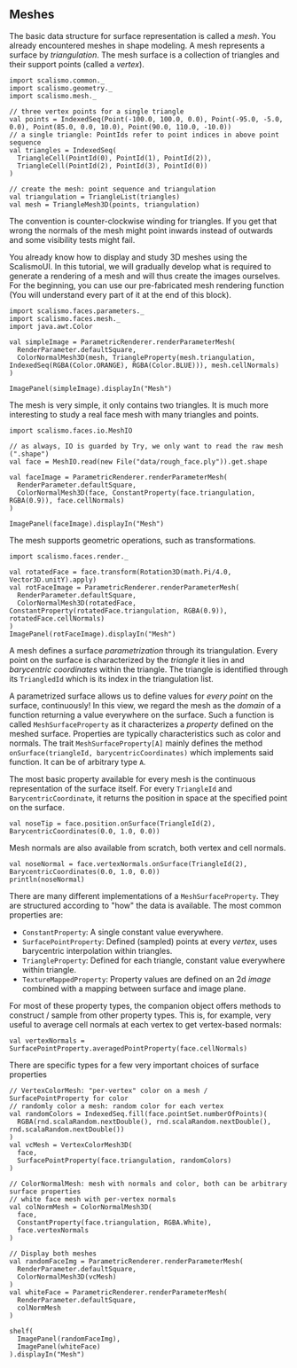 ## Meshes

The basic data structure for surface representation is called a *mesh*. You already encountered meshes in shape modeling. A mesh represents a surface by *triangulation*. The mesh surface is a collection of triangles and their support points (called a *vertex*).

```tut:silent
import scalismo.common._
import scalismo.geometry._
import scalismo.mesh._

// three vertex points for a single triangle
val points = IndexedSeq(Point(-100.0, 100.0, 0.0), Point(-95.0, -5.0, 0.0), Point(85.0, 0.0, 10.0), Point(90.0, 110.0, -10.0))
// a single triangle: PointIds refer to point indices in above point sequence
val triangles = IndexedSeq(
  TriangleCell(PointId(0), PointId(1), PointId(2)),
  TriangleCell(PointId(2), PointId(3), PointId(0))
)

// create the mesh: point sequence and triangulation
val triangulation = TriangleList(triangles)
val mesh = TriangleMesh3D(points, triangulation)
```

The convention is counter-clockwise winding for triangles. If you get that wrong the normals of the mesh might point inwards instead of outwards and some visibility tests might fail.

You already know how to display and study 3D meshes using the ScalismoUI. In this tutorial, we will gradually develop what is required to generate a rendering of a mesh and will thus create the images ourselves. For the beginning, you can use our pre-fabricated mesh rendering function (You will understand every part of it at the end of this block).

```tut:silent
import scalismo.faces.parameters._
import scalismo.faces.mesh._
import java.awt.Color

val simpleImage = ParametricRenderer.renderParameterMesh(
  RenderParameter.defaultSquare,
  ColorNormalMesh3D(mesh, TriangleProperty(mesh.triangulation, IndexedSeq(RGBA(Color.ORANGE), RGBA(Color.BLUE))), mesh.cellNormals)
)

ImagePanel(simpleImage).displayIn("Mesh")
```

The mesh is very simple, it only contains two triangles. It is much more interesting to study a
real face mesh with many triangles and points.

```tut:silent
import scalismo.faces.io.MeshIO

// as always, IO is guarded by Try, we only want to read the raw mesh (".shape")
val face = MeshIO.read(new File("data/rough_face.ply")).get.shape

val faceImage = ParametricRenderer.renderParameterMesh(
  RenderParameter.defaultSquare,
  ColorNormalMesh3D(face, ConstantProperty(face.triangulation, RGBA(0.9)), face.cellNormals)
)

ImagePanel(faceImage).displayIn("Mesh")
```

The mesh supports geometric operations, such as transformations.

```tut:silent
import scalismo.faces.render._

val rotatedFace = face.transform(Rotation3D(math.Pi/4.0, Vector3D.unitY).apply)
val rotFaceImage = ParametricRenderer.renderParameterMesh(
  RenderParameter.defaultSquare,
  ColorNormalMesh3D(rotatedFace, ConstantProperty(rotatedFace.triangulation, RGBA(0.9)), rotatedFace.cellNormals)
)
ImagePanel(rotFaceImage).displayIn("Mesh")
```

A mesh defines a surface *parametrization* through its triangulation. Every point on the surface is characterized by the *triangle* it lies in and *barycentric coordinates* within the triangle. The triangle is identified through its `TriangledId` which is its index in the triangulation list.

A parametrized surface allows us to define values for *every point* on the surface, continuously! In this view, we regard the mesh as the *domain* of a function returning a value everywhere on the surface. Such a function is called `MeshSurfaceProperty` as it characterizes a *property* defined on the meshed surface. Properties are typically characteristics such as color and normals. The trait `MeshSurfaceProperty[A]` mainly defines the method `onSurface(triangleId, barycentricCoordinates)` which implements said function. It can be of arbitrary type `A`.

The most basic property available for every mesh is the continuous representation of the surface itself. For every `TriangleId` and `BarycentricCoordinate`, it returns the position in space at the specified point on the surface.

```tut:silent
val noseTip = face.position.onSurface(TriangleId(2), BarycentricCoordinates(0.0, 1.0, 0.0))
```

Mesh normals are also available from scratch, both vertex and cell normals.

```tut:silent
val noseNormal = face.vertexNormals.onSurface(TriangleId(2), BarycentricCoordinates(0.0, 1.0, 0.0))
println(noseNormal)
```

There are many different implementations of a `MeshSurfaceProperty`. They are structured according to "how" the data is available. The most common properties are:

- `ConstantProperty`: A single constant value everywhere.
- `SurfacePointProperty`: Defined (sampled) points at every *vertex*, uses barycentric interpolation within triangles.
- `TriangleProperty`: Defined for each triangle, constant value everywhere within triangle.
- `TextureMappedProperty`: Property values are defined on an 2d *image* combined with a mapping between surface and image plane.

For most of these property types, the companion object offers methods to construct / sample from other property types. This is, for example, very useful to average cell normals at each vertex to get vertex-based normals:

```tut:silent
val vertexNormals = SurfacePointProperty.averagedPointProperty(face.cellNormals)
```

There are specific types for a few very important choices of surface properties

```tut:silent
// VertexColorMesh: "per-vertex" color on a mesh / SurfacePointProperty for color
// randomly color a mesh: random color for each vertex
val randomColors = IndexedSeq.fill(face.pointSet.numberOfPoints)(
  RGBA(rnd.scalaRandom.nextDouble(), rnd.scalaRandom.nextDouble(), rnd.scalaRandom.nextDouble())
)
val vcMesh = VertexColorMesh3D(
  face,
  SurfacePointProperty(face.triangulation, randomColors)
)

// ColorNormalMesh: mesh with normals and color, both can be arbitrary surface properties
// white face mesh with per-vertex normals
val colNormMesh = ColorNormalMesh3D(
  face,
  ConstantProperty(face.triangulation, RGBA.White),
  face.vertexNormals
)

// Display both meshes
val randomFaceImg = ParametricRenderer.renderParameterMesh(
  RenderParameter.defaultSquare,
  ColorNormalMesh3D(vcMesh)
)
val whiteFace = ParametricRenderer.renderParameterMesh(
  RenderParameter.defaultSquare,
  colNormMesh
)

shelf(
  ImagePanel(randomFaceImg),
  ImagePanel(whiteFace)
).displayIn("Mesh")
```

